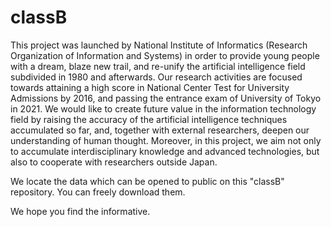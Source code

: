 # classB

This project was launched by National Institute of Informatics (Research Organization of Information and Systems) in order to provide young people with a dream, blaze new trail, and re-unify the artificial intelligence field subdivided in 1980 and afterwards.
Our research activities are focused towards attaining a high score in National Center Test for University Admissions by 2016, and passing the entrance exam of University of Tokyo in 2021. We would like to create future value in the information technology field by raising the accuracy of the artificial intelligence techniques accumulated so far, and, together with external researchers, deepen our understanding of human thought. Moreover, in this project, we aim not only to accumulate interdisciplinary knowledge and advanced technologies, but also to cooperate with researchers outside Japan.

We locate the data which can be opened to public on this "classB" repository.
You can freely download them.

We hope you find the informative.
